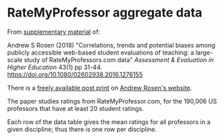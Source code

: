# RateMyProfessor aggregate data

From [supplementary material](https://www.tandfonline.com/doi/suppl/10.1080/02602938.2016.1276155) of:

Andrew S Rosen (2018) "Correlations, trends and potential biases among
publicly accessible web-based student evaluations of teaching: a large-scale
study of RateMyProfessors.com data" *Assessment & Evaluation in Higher
Education* 43(1) pp 31-44. <https://doi.org/10.1080/02602938.2016.1276155>

There is a [freely available post
print](https://asrosen.com/wp-content/uploads/2018/07/postprint_rmp-1.pdf) on
[Andrew Rosen's website](https://asrosen.com).

The paper studies ratings from RateMyProfessor.com, for the 190,006 US
professors that have at least 20 student ratings.

Each row of the data table gives the mean ratings for all professors in a given discipline; thus there is one row per discipline.
